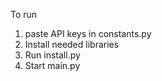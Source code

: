 To run 
1. paste API keys in constants.py
2. Install needed libraries
3. Run install.py
4. Start main.py

